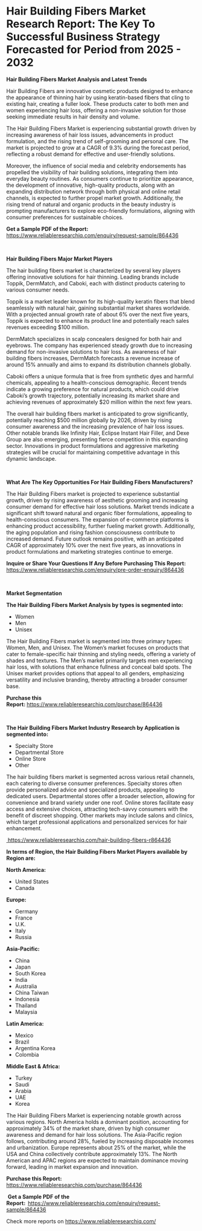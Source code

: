 <p><h1>Hair Building Fibers Market Research Report: The Key To Successful Business Strategy Forecasted for Period from 2025 - 2032</h1></p><p><strong>Hair Building Fibers Market Analysis and Latest Trends</strong></p>
<p><p>Hair Building Fibers are innovative cosmetic products designed to enhance the appearance of thinning hair by using keratin-based fibers that cling to existing hair, creating a fuller look. These products cater to both men and women experiencing hair loss, offering a non-invasive solution for those seeking immediate results in hair density and volume.</p><p>The Hair Building Fibers Market is experiencing substantial growth driven by increasing awareness of hair loss issues, advancements in product formulation, and the rising trend of self-grooming and personal care. The market is projected to grow at a CAGR of 9.3% during the forecast period, reflecting a robust demand for effective and user-friendly solutions. </p><p>Moreover, the influence of social media and celebrity endorsements has propelled the visibility of hair building solutions, integrating them into everyday beauty routines. As consumers continue to prioritize appearance, the development of innovative, high-quality products, along with an expanding distribution network through both physical and online retail channels, is expected to further propel market growth. Additionally, the rising trend of natural and organic products in the beauty industry is prompting manufacturers to explore eco-friendly formulations, aligning with consumer preferences for sustainable choices.</p></p>
<p><strong>Get a Sample PDF of the Report:&nbsp;</strong> <a href="https://www.reliableresearchiq.com/enquiry/request-sample/864436?utm_campaign=2276&utm_medium=2&utm_source=Github&utm_content=ia&utm_term=05042025&utm_id=hair-building-fibers">https://www.reliableresearchiq.com/enquiry/request-sample/864436</a></p>
<p>&nbsp;</p>
<p><strong>Hair Building Fibers Major Market Players</strong></p>
<p><p>The hair building fibers market is characterized by several key players offering innovative solutions for hair thinning. Leading brands include Toppik, DermMatch, and Caboki, each with distinct products catering to various consumer needs.</p><p>Toppik is a market leader known for its high-quality keratin fibers that blend seamlessly with natural hair, gaining substantial market shares worldwide. With a projected annual growth rate of about 6% over the next five years, Toppik is expected to enhance its product line and potentially reach sales revenues exceeding $100 million.</p><p>DermMatch specializes in scalp concealers designed for both hair and eyebrows. The company has experienced steady growth due to increasing demand for non-invasive solutions to hair loss. As awareness of hair building fibers increases, DermMatch forecasts a revenue increase of around 15% annually and aims to expand its distribution channels globally.</p><p>Caboki offers a unique formula that is free from synthetic dyes and harmful chemicals, appealing to a health-conscious demographic. Recent trends indicate a growing preference for natural products, which could drive Caboki’s growth trajectory, potentially increasing its market share and achieving revenues of approximately $20 million within the next few years.</p><p>The overall hair building fibers market is anticipated to grow significantly, potentially reaching $500 million globally by 2026, driven by rising consumer awareness and the increasing prevalence of hair loss issues. Other notable brands like Infinity Hair, Eclipse Instant Hair Filler, and Dexe Group are also emerging, presenting fierce competition in this expanding sector. Innovations in product formulations and aggressive marketing strategies will be crucial for maintaining competitive advantage in this dynamic landscape.</p></p>
<p>&nbsp;</p>
<p><strong>What Are The Key Opportunities For Hair Building Fibers Manufacturers?</strong></p>
<p><p>The Hair Building Fibers market is projected to experience substantial growth, driven by rising awareness of aesthetic grooming and increasing consumer demand for effective hair loss solutions. Market trends indicate a significant shift toward natural and organic fiber formulations, appealing to health-conscious consumers. The expansion of e-commerce platforms is enhancing product accessibility, further fueling market growth. Additionally, the aging population and rising fashion consciousness contribute to increased demand. Future outlook remains positive, with an anticipated CAGR of approximately 10% over the next five years, as innovations in product formulations and marketing strategies continue to emerge.</p></p>
<p><strong>Inquire or Share Your Questions If Any Before Purchasing This Report:</strong> <a href="https://www.reliableresearchiq.com/enquiry/pre-order-enquiry/864436?utm_campaign=2276&utm_medium=2&utm_source=Github&utm_content=ia&utm_term=05042025&utm_id=hair-building-fibers">https://www.reliableresearchiq.com/enquiry/pre-order-enquiry/864436</a></p>
<p>&nbsp;</p>
<p><strong>Market Segmentation</strong></p>
<p><strong>The Hair Building Fibers Market Analysis by types is segmented into:</strong></p>
<p><ul><li>Women</li><li>Men</li><li>Unisex</li></ul></p>
<p><p>The Hair Building Fibers market is segmented into three primary types: Women, Men, and Unisex. The Women’s market focuses on products that cater to female-specific hair thinning and styling needs, offering a variety of shades and textures. The Men’s market primarily targets men experiencing hair loss, with solutions that enhance fullness and conceal bald spots. The Unisex market provides options that appeal to all genders, emphasizing versatility and inclusive branding, thereby attracting a broader consumer base.</p></p>
<p><strong>Purchase this Report:&nbsp;</strong><a href="https://www.reliableresearchiq.com/purchase/864436?utm_campaign=2276&utm_medium=2&utm_source=Github&utm_content=ia&utm_term=05042025&utm_id=hair-building-fibers">https://www.reliableresearchiq.com/purchase/864436</a></p>
<p>&nbsp;</p>
<p><strong>The Hair Building Fibers Market Industry Research by Application is segmented into:</strong></p>
<p><ul><li>Specialty Store</li><li>Departmental Store</li><li>Online Store</li><li>Other</li></ul></p>
<p><p>The hair building fibers market is segmented across various retail channels, each catering to diverse consumer preferences. Specialty stores often provide personalized advice and specialized products, appealing to dedicated users. Departmental stores offer a broader selection, allowing for convenience and brand variety under one roof. Online stores facilitate easy access and extensive choices, attracting tech-savvy consumers with the benefit of discreet shopping. Other markets may include salons and clinics, which target professional applications and personalized services for hair enhancement.</p></p>
<p><a href="https://www.reliableresearchiq.com/hair-building-fibers-r864436?utm_campaign=2276&utm_medium=2&utm_source=Github&utm_content=ia&utm_term=05042025&utm_id=hair-building-fibers">&nbsp;https://www.reliableresearchiq.com/hair-building-fibers-r864436</a></p>
<p><strong>In terms of Region, the Hair Building Fibers Market Players available by Region are:</strong></p>
<p>
    <p> <strong> North America: </strong>
        <ul>
            <li>United States</li>
            <li>Canada</li>
        </ul>
        </p> 
    <p> <strong> Europe: </strong>
        <ul>
            <li>Germany</li>
            <li>France</li>
            <li>U.K.</li>
            <li>Italy</li>
            <li>Russia</li>
        </ul>
        </p> 
    <p> <strong> Asia-Pacific: </strong>
        <ul>
            <li>China</li>
            <li>Japan</li>
            <li>South Korea</li>
            <li>India</li>
            <li>Australia</li>
            <li>China Taiwan</li>
            <li>Indonesia</li>
            <li>Thailand</li>
            <li>Malaysia</li>
        </ul>
        </p> 
    <p> <strong> Latin America: </strong>
        <ul>
            <li>Mexico</li>
            <li>Brazil</li>
            <li>Argentina Korea</li>
            <li>Colombia</li>
        </ul>
        </p> 
    <p> <strong> Middle East & Africa: </strong>
        <ul>
            <li>Turkey</li>
            <li>Saudi</li>
            <li>Arabia</li>
            <li>UAE</li>
            <li>Korea</li>
        </ul>
    </p>
    </p>
<p><p>The Hair Building Fibers Market is experiencing notable growth across various regions. North America holds a dominant position, accounting for approximately 34% of the market share, driven by high consumer awareness and demand for hair loss solutions. The Asia-Pacific region follows, contributing around 28%, fueled by increasing disposable incomes and urbanization. Europe represents about 25% of the market, while the USA and China collectively contribute approximately 13%. The North American and APAC regions are expected to maintain dominance moving forward, leading in market expansion and innovation.</p></p>
<p><strong>Purchase this Report: </strong><a href="https://www.reliableresearchiq.com/purchase/864436?utm_campaign=2276&utm_medium=2&utm_source=Github&utm_content=ia&utm_term=05042025&utm_id=hair-building-fibers">https://www.reliableresearchiq.com/purchase/864436</a></p>
<p>&nbsp;<strong>Get a Sample PDF of the Report:&nbsp;&nbsp;</strong><a href="https://www.reliableresearchiq.com/enquiry/request-sample/864436?utm_campaign=2276&utm_medium=2&utm_source=Github&utm_content=ia&utm_term=05042025&utm_id=hair-building-fibers">https://www.reliableresearchiq.com/enquiry/request-sample/864436</a></p>
<p><strong></strong></p>
<p>Check more reports on <a href="https://www.reliableresearchiq.com/?utm_campaign=2276&utm_medium=2&utm_source=Github&utm_content=ia&utm_term=05042025&utm_id=hair-building-fibers">https://www.reliableresearchiq.com/</a></p>